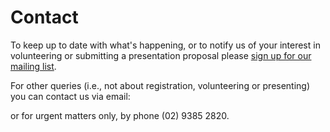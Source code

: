 # Contact
To keep up to date with what's happening, or to notify us of your interest in volunteering or submitting a presentation proposal please <a href="https://docs.google.com/forms/d/e/1FAIpQLSf84vKYZADlIzdNvAcSW9mSZbU9XYhIqZKxaRdmMDDBm5dgNQ/viewform">sign up for our mailing list</a>.</p>

For other queries (i.e., not about registration, volunteering or presenting) you can contact us via email:
        <contact-icons email="resbazsydney@googlegroups.com" ></contact-icons>

or for urgent matters only, by phone (02) 9385 2820.